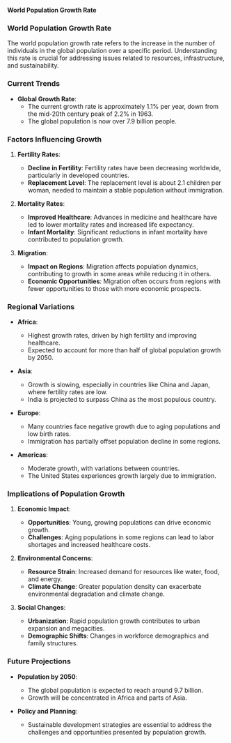 **World Population Growth Rate**

### World Population Growth Rate

The world population growth rate refers to the increase in the number of individuals in the global population over a specific period. Understanding this rate is crucial for addressing issues related to resources, infrastructure, and sustainability.

### Current Trends

- **Global Growth Rate**: 
  - The current growth rate is approximately 1.1% per year, down from the mid-20th century peak of 2.2% in 1963.
  - The global population is now over 7.9 billion people.

### Factors Influencing Growth

1. **Fertility Rates**:
   - **Decline in Fertility**: Fertility rates have been decreasing worldwide, particularly in developed countries.
   - **Replacement Level**: The replacement level is about 2.1 children per woman, needed to maintain a stable population without immigration.

2. **Mortality Rates**:
   - **Improved Healthcare**: Advances in medicine and healthcare have led to lower mortality rates and increased life expectancy.
   - **Infant Mortality**: Significant reductions in infant mortality have contributed to population growth.

3. **Migration**:
   - **Impact on Regions**: Migration affects population dynamics, contributing to growth in some areas while reducing it in others.
   - **Economic Opportunities**: Migration often occurs from regions with fewer opportunities to those with more economic prospects.

### Regional Variations

- **Africa**: 
  - Highest growth rates, driven by high fertility and improving healthcare.
  - Expected to account for more than half of global population growth by 2050.

- **Asia**:
  - Growth is slowing, especially in countries like China and Japan, where fertility rates are low.
  - India is projected to surpass China as the most populous country.

- **Europe**:
  - Many countries face negative growth due to aging populations and low birth rates.
  - Immigration has partially offset population decline in some regions.

- **Americas**:
  - Moderate growth, with variations between countries.
  - The United States experiences growth largely due to immigration.

### Implications of Population Growth

1. **Economic Impact**:
   - **Opportunities**: Young, growing populations can drive economic growth.
   - **Challenges**: Aging populations in some regions can lead to labor shortages and increased healthcare costs.

2. **Environmental Concerns**:
   - **Resource Strain**: Increased demand for resources like water, food, and energy.
   - **Climate Change**: Greater population density can exacerbate environmental degradation and climate change.

3. **Social Changes**:
   - **Urbanization**: Rapid population growth contributes to urban expansion and megacities.
   - **Demographic Shifts**: Changes in workforce demographics and family structures.

### Future Projections

- **Population by 2050**: 
  - The global population is expected to reach around 9.7 billion.
  - Growth will be concentrated in Africa and parts of Asia.

- **Policy and Planning**:
  - Sustainable development strategies are essential to address the challenges and opportunities presented by population growth.
